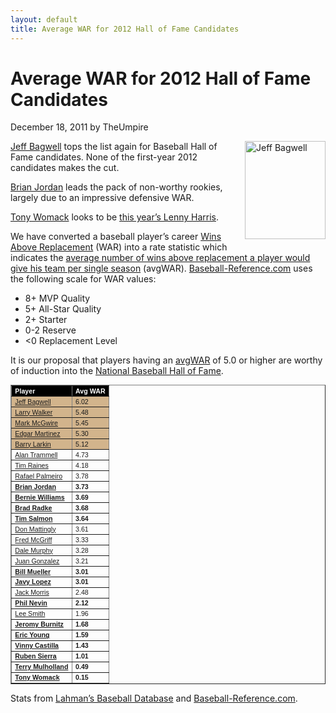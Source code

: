 ```yaml
---
layout: default
title: Average WAR for 2012 Hall of Fame Candidates
---
```

<h1>Average WAR for 2012 Hall of Fame Candidates</h1>
<div class="meta">December 18, 2011 by TheUmpire</div>
<div class="storycontent post">
<p><a title="Jeff Bagwell" href="http://commons.wikimedia.org/wiki/File:The_Killer_Bs.jpg" target="_blank"><img style="margin: 0px 0px 10px 10px; display: inline; border-width: 0px;" title="Jeff Bagwell" src="{{ site.url }}{{ site.baseurl }}/assets/images/jeff_bagwell.jpg" alt="Jeff Bagwell" width="129" height="157" align="right" border="0" /></a> <a href="http://www.baseball-reference.com/players/b/bagweje01.shtml">Jeff Bagwell</a> tops the list again for Baseball Hall of Fame candidates.  None of the first-year 2012 candidates makes the cut.</p>
<p><a href="http://www.baseball-reference.com/players/j/jordabr01.shtml">Brian Jordan</a> leads the pack of non-worthy rookies, largely due to an impressive defensive WAR.</p>
<p><a href="http://www.baseball-reference.com/players/w/womacto01.shtml">Tony Womack</a> looks to be <a href="{{ site.url }}{{ site.baseurl }}/pages/lenny-harris-for-hall-of-fame-huh.html">this year&#8217;s Lenny Harris</a>.</p>
<p>We have converted a baseball player’s career <a href="http://saberlibrary.com/misc/war/">Wins Above Replacement</a> (WAR) into a rate statistic which indicates the <a href="{{ site.url }}{{ site.baseurl }}/pages/avg-war.html">average number of wins above replacement a player would give his team per single season</a> (avgWAR). <a href="http://www.baseball-reference.com">Baseball-Reference.com</a> uses the following scale for WAR values:</p>
<ul>
<li>8+ MVP Quality </li>
<li>5+ All-Star Quality </li>
<li>2+ Starter </li>
<li>0-2 Reserve </li>
<li>&lt;0 Replacement Level </li>
</ul>
<p>It is our proposal that players having an <a href="{{ site.url }}{{ site.baseurl }}/pages/avg-war.html">avgWAR</a> of 5.0 or higher are worthy of induction into the <a href="http://baseballhall.org/">National Baseball Hall of Fame</a>.</p>
<table style="font-family: arial; font-size: 8pt;" border="1" cellspacing="1" cellpadding="3">
<tbody>
<tr style="background-color: #000000; color: #ffffff; font-weight: bold;">
<td>Player</td>
<td>Avg WAR</td>
</tr>
<tr>
<td style="background-color: #d2b48c;"><a href="http://www.baseball-reference.com/players/b/bagweje01.shtml">Jeff Bagwell</a></td>
<td style="background-color: #d2b48c;">6.02</td>
</tr>
<tr>
<td style="background-color: #d2b48c;"><a href="http://www.baseball-reference.com/players/w/walkela01.shtml">Larry Walker</a></td>
<td style="background-color: #d2b48c;">5.48</td>
</tr>
<tr>
<td style="background-color: #d2b48c;"><a href="http://www.baseball-reference.com/players/m/mcgwima01.shtml">Mark McGwire</a></td>
<td style="background-color: #d2b48c;">5.45</td>
</tr>
<tr>
<td style="background-color: #d2b48c;"><a href="http://www.baseball-reference.com/players/m/martied01.shtml">Edgar Martinez</a></td>
<td style="background-color: #d2b48c;">5.30</td>
</tr>
<tr>
<td style="background-color: #d2b48c;"><a href="http://www.baseball-reference.com/players/l/larkiba01.shtml">Barry Larkin</a></td>
<td style="background-color: #d2b48c;">5.12</td>
</tr>
<tr>
<td><a href="http://www.baseball-reference.com/players/t/trammal01.shtml">Alan Trammell</a></td>
<td>4.73</td>
</tr>
<tr>
<td><a href="http://www.baseball-reference.com/players/r/raineti01.shtml">Tim Raines</a></td>
<td>4.18</td>
</tr>
<tr>
<td><a href="http://www.baseball-reference.com/players/p/palmera01.shtml">Rafael Palmeiro</a></td>
<td>3.78</td>
</tr>
<tr>
<td><a href="http://www.baseball-reference.com/players/j/jordabr01.shtml"><strong>Brian Jordan</strong></a></td>
<td><strong>3.73</strong></td>
</tr>
<tr>
<td><a href="http://www.baseball-reference.com/players/w/willibe02.shtml"><strong>Bernie Williams</strong></a></td>
<td><strong>3.69</strong></td>
</tr>
<tr>
<td><a href="http://www.baseball-reference.com/players/r/radkebr01.shtml"><strong>Brad Radke</strong></a></td>
<td><strong>3.68</strong></td>
</tr>
<tr>
<td><a href="http://www.baseball-reference.com/players/s/salmoti01.shtml"><strong>Tim Salmon</strong></a></td>
<td><strong>3.64</strong></td>
</tr>
<tr>
<td><a href="http://www.baseball-reference.com/players/m/mattido01.shtml">Don Mattingly</a></td>
<td>3.61</td>
</tr>
<tr>
<td><a href="http://www.baseball-reference.com/players/m/mcgrifr01.shtml">Fred McGriff</a></td>
<td>3.33</td>
</tr>
<tr>
<td><a href="http://www.baseball-reference.com/players/m/murphda05.shtml">Dale Murphy</a></td>
<td>3.28</td>
</tr>
<tr>
<td><a href="http://www.baseball-reference.com/players/g/gonzaju03.shtml">Juan Gonzalez</a></td>
<td>3.21</td>
</tr>
<tr>
<td><a href="http://www.baseball-reference.com/players/m/muellbi02.shtml"><strong>Bill Mueller</strong></a></td>
<td><strong>3.01</strong></td>
</tr>
<tr>
<td><a href="http://www.baseball-reference.com/players/l/lopezja01.shtml"><strong>Javy Lopez</strong></a></td>
<td><strong>3.01</strong></td>
</tr>
<tr>
<td><a href="http://www.baseball-reference.com/players/m/morrija02.shtml">Jack Morris</a></td>
<td>2.48</td>
</tr>
<tr>
<td><a href="http://www.baseball-reference.com/players/n/nevinph01.shtml"><strong>Phil Nevin</strong></a></td>
<td><strong>2.12</strong></td>
</tr>
<tr>
<td><a href="http://www.baseball-reference.com/players/s/smithle02.shtml">Lee Smith</a></td>
<td>1.96</td>
</tr>
<tr>
<td><a href="http://www.baseball-reference.com/players/b/burnije01.shtml"><strong>Jeromy Burnitz</strong></a></td>
<td><strong>1.68</strong></td>
</tr>
<tr>
<td><a href="http://www.baseball-reference.com/players/y/younger01.shtml"><strong>Eric Young</strong></a></td>
<td><strong>1.59</strong></td>
</tr>
<tr>
<td><a href="http://www.baseball-reference.com/players/c/castivi02.shtml"><strong>Vinny Castilla</strong></a></td>
<td><strong>1.43</strong></td>
</tr>
<tr>
<td><a href="http://www.baseball-reference.com/players/s/sierrru01.shtml"><strong>Ruben Sierra</strong></a></td>
<td><strong>1.01</strong></td>
</tr>
<tr>
<td><a href="http://www.baseball-reference.com/players/m/mulhote01.shtml"><strong>Terry Mulholland</strong></a></td>
<td><strong>0.49</strong></td>
</tr>
<tr>
<td><a href="http://www.baseball-reference.com/players/w/womacto01.shtml"><strong>Tony Womack</strong></a></td>
<td><strong>0.15</strong></td>
</tr>
</tbody>
</table>
<p>Stats from <a href="http://baseball1.com/statistics/">Lahman’s Baseball Database</a> and <a href="http://www.baseball-reference.com/">Baseball-Reference.com</a>.</p>
 
